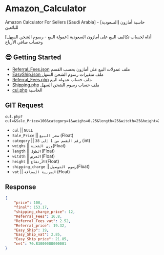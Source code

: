 # Amazon_Calculator
Amazon Calculator For Sellers [Saudi Arabia] - [السعودية] حاسبة أمازون للبائعين

 أداة لحساب تكاليف البيع على أمازون السعودية [عمولة البيع - رسوم الشحن السهل] وحساب صافي الأرباح 

## 😎 Getting Started

*   [Referral_Fees.json](Referral_Fees.json) ملف عمولات البيع على أمازون بحسب القسم 
* [EasyShip.json ](EasyShip.json) ملف متغيرات رسوم الشحن السهل  
* [Referral_Fees.php](Referral_Fees.php) ملف حساب عمولة البيع
* [Shipping.php](Shipping.php) ملف حساب رسوم الشحن السهل
* [cul.php](cul.php) الحاسبة  



## GIT Request

```
cul.php?cul=&Sale_Price=100&category=1&weighs=0.25&length=25&witdth=25&height=25&shipping_charge=12&vat=15

```

- `cul` || `NULL`
- `Sale_Price` || `سعر البيع` (Float)
- `category` || `رقم القسم من 1 إلى 38` (int)
- `weighs` || `وزن الشحنة`(Float)
- `length` || `الطول`(Float)
- `witdth` || `العرض`(Float)
- `height` || `الأرتفاع`(Float)
- `shipping_charge` || `رسوم التوصيل`(Float)
- `vat` || `الضريبة المضافة`(Float)


## Response

```json
{
    "price": 100,
    "final": 153.17,
    "shipping_charge_price": 12,
    "Referral_Fees": 16.8,
    "Referral_Fees_vat": 2.52,
    "Referral_price": 19.32,
    "Easy_Ship": 19,
    "Easy_Ship_vat": 2.85,
    "Easy_Ship_price": 21.85,
    "net": 70.83000000000001
}
```




